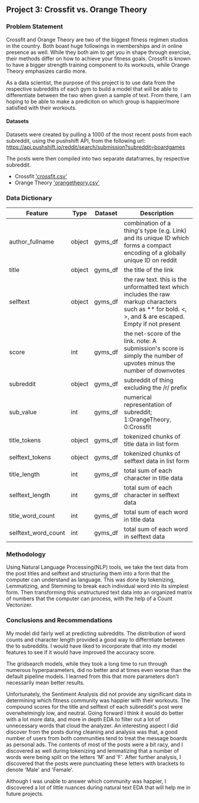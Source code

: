 ## Project 3: Crossfit vs. Orange Theory

### Problem Statement

Crossfit and Orange Theory are two of the biggest fitness regimen studios in the country. Both boast huge followings in memberships and in online presence as well. While they both aim to get you in shape through exercise, their methods differ on how to achieve your fitness goals. Crossfit is known to have a bigger strength training component to its workouts, while Orange Theory emphasizes cardio more.
   
   As a data scientist, the purpose of this project is to use data from the respective subreddits of each gym to build a model that will be able to differentiate between the two when given a sample of text. From there, I am hoping to be able to make a prediciton on which group is happier/more satisfied with their workouts.


#### Datasets

Datasets were created by pulling a 1000 of the most recent posts from each subreddit, using the pushshift API, from the following url: https://api.pushshift.io/reddit/search/submission?subreddit=boardgames

The posts were then compiled into two separate dataframes, by respective subreddit.
- Crossfit ['crossfit.csv'](./datasets/crossfit.csv)  
- Orange Theory ['orangetheory.csv'](./datasets/orangetheory.csv)  


### Data Dictionary

|Feature|Type|Dataset|Description|
|---|---|---|---|
|author_fullname|object|gyms_df|combination of a thing's type (e.g. Link) and its unique ID which forms a compact encoding of a globally unique ID on reddit|  
|title|object|gyms_df|the title of the link|
|selftext|object|gyms_df|the raw text. this is the unformatted text which includes the raw markup characters such as ** for bold. <, >, and & are escaped. Empty if not present| 
|score|int|gyms_df|the net-score of the link. note: A submission's score is simply the number of upvotes minus the number of downvotes|
|subreddit|object|gyms_df|subreddit of thing excluding the /r/ prefix|
|sub_value|int|gyms_df|numerical representation of subreddit; 1:OrangeTheory, 0:Crossfit|
|title_tokens|object|gyms_df|tokenized chunks of title data in list form|
|selftext_tokens|object|gyms_df|tokenized chunks of selftext data in list form|
|title_length|int|gyms_df|total sum of each character in title data|
|selftext_length|int|gyms_df|total sum of each character in selftext data|
|title_word_count|int|gyms_df|total sum of each word in title data|
|selftext_word_count|int|gyms_df|total sum of each word in selftext data|


### Methodology

Using Natural Language Processing(NLP) tools, we take the text data from the post titles and selftext and structuring them into a form that the computer can understand as language. This was done by tokenizing, Lemmatizing, and Stemming to break each individual word into its simplest form. Then transforming this unstructured text data into an organized matrix of numbers that the computer can process, with the help of a Count Vectorizer. 


### Conclusions and Recommendations

My model did fairly well at predicting subreddits. The distribution of word counts and character length provided a good way to differntiate between the to subreddits. I would have liked to incorporate that into my model features to see if it would have improved the accuracy score. 

The gridsearch models, while they took a long time to run through numerous hyperparameters, did no better and at times even worse than the default pipeline models. I learned from this that more parameters don't necessarily mean better results.

Unfortunately, the Sentiment Analysis did not provide any significant data in determining which fitness community was happier with their workouts. The compound scores for the title and selftext of each subreddit's post were overwhelmingly low, and neutral. Going forward I think it would do better with a lot more data, and more in depth EDA to filter out a lot of unnecessary words that cloud the analyzer. An interesting aspect I did discover from the posts during cleaning and analysis was that, a good number of users from both communities tend to treat the message boards as personal ads. The contents of most of the posts were a bit racy, and I discovered as well during tokenizing and lemmatizing that a number of words were being split on the letters 'M' and 'F'. After further analysis, I discovered that the posts were punctuating these letters with brackets to denote 'Male' and 'Female'.

Although I was unable to answer which community was happier, I discovered a lot of little nuances during natural text EDA that will help me in future projects.



